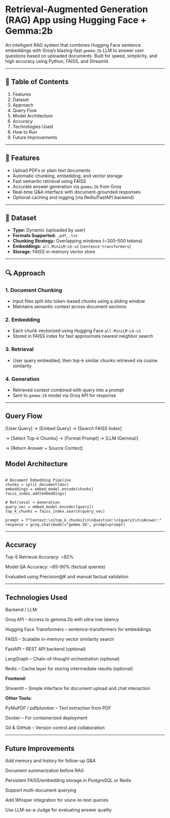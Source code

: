 # Retrieval-Augmented Generation (RAG) App using Hugging Face + Gemma:2b

An intelligent RAG system that combines Hugging Face sentence embeddings with Groq’s blazing-fast `gemma:2b` LLM to answer user questions based on uploaded documents. Built for speed, simplicity, and high accuracy using Python, FAISS, and Streamlit.

---

## 📑 Table of Contents
1. Features  
2. Dataset  
3. Approach  
4. Query Flow  
5. Model Architecture  
6. Accuracy  
7. Technologies Used  
8. How to Run  
9. Future Improvements  

---

## 🚀 Features
- Upload PDFs or plain text documents  
- Automatic chunking, embedding, and vector storage  
- Fast semantic retrieval using FAISS  
- Accurate answer generation via `gemma:2b` from Groq  
- Real-time Q&A interface with document-grounded responses  
- Optional caching and logging (via Redis/FastAPI backend)  

---

## 📂 Dataset
- **Type:** Dynamic (uploaded by user)  
- **Formats Supported:** `.pdf`, `.txt`  
- **Chunking Strategy:** Overlapping windows (~300–500 tokens)  
- **Embeddings:** `all-MiniLM-L6-v2` (`sentence-transformers`)  
- **Storage:** FAISS in-memory vector store  

---

## 🔍 Approach

### 1. Document Chunking
- Input files split into token-based chunks using a sliding window  
- Maintains semantic context across document sections  

### 2. Embedding
- Each chunk vectorized using Hugging Face `all-MiniLM-L6-v2`  
- Stored in FAISS index for fast approximate nearest neighbor search  

### 3. Retrieval
- User query embedded, then top-k similar chunks retrieved via cosine similarity  

### 4. Generation
- Retrieved context combined with query into a prompt  
- Sent to `gemma:2b` model via Groq API for response  

---

## Query Flow


[User Query] → [Embed Query] → [Search FAISS Index] 

→ [Select Top-k Chunks] → [Format Prompt] → [LLM (Gemma)]

→ [Return Answer + Source Context]

 ## Model Architecture

```text

# Document Embedding Pipeline
chunks = split_document(doc)
embeddings = embed_model.encode(chunks)
faiss_index.add(embeddings)

# Retrieval + Generation
query_vec = embed_model.encode([query])
top_k_chunks = faiss_index.search(query_vec)

prompt = f"Context:\n{top_k_chunks}\n\nQuestion:\n{query}\n\nAnswer:"
response = groq.chat(model="gemma-2b", prompt=prompt)

```

---

## Accuracy

Top-5 Retrieval Accuracy: ~92%

Model QA Accuracy: ~85–90% (factual queries)

Evaluated using Precision@K and manual factual validation

---

 ## Technologies Used
 
Backend / LLM:

Groq API – Access to gemma:2b with ultra-low latency

Hugging Face Transformers – sentence-transformers for embeddings

FAISS – Scalable in-memory vector similarity search

FastAPI – REST API backend (optional)

LangGraph – Chain-of-thought orchestration (optional)

Redis – Cache layer for storing intermediate results (optional)

**Frontend:**

Streamlit – Simple interface for document upload and chat interaction

**Other Tools:**

PyMuPDF / pdfplumber – Text extraction from PDF

Docker – For containerized deployment

Git & GitHub – Version control and collaboration

---

## Future Improvements

   Add memory and history for follow-up Q&A

   Document summarization before RAG

   Persistent FAISS/embedding storage in PostgreSQL or Redis

   Support multi-document querying

   Add Whisper integration for voice-to-text queries

   Use LLM-as-a-Judge for evaluating answer quality


